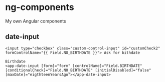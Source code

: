# ng-components
My own Angular components


## date-input
```
<input type="checkbox" class="custom-control-input" id="customCheck2" formControlName="{{ Field.NO_BIRTHDATE }}"> Ask for bithdate

Birthdate
<app-date-input [form]="form" [controlName]="Field.BIRTHDATE" [conditionalCheck]="Field.NO_BIRTHDATE" [initialDisabled]="false" [maxDate]="eigthteenYearsAgo"></app-date-input>
```